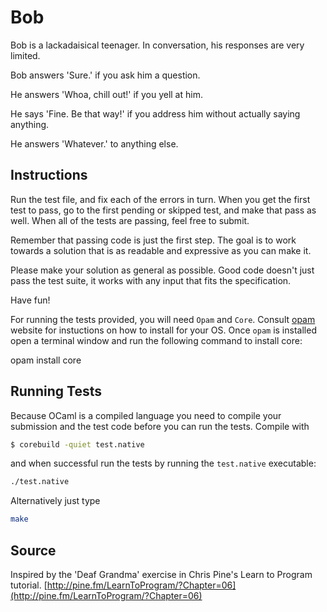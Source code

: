 # Bob

Bob is a lackadaisical teenager. In conversation, his responses are very
limited.

Bob answers 'Sure.' if you ask him a question.

He answers 'Whoa, chill out!' if you yell at him.

He says 'Fine. Be that way!' if you address him without actually saying
anything.

He answers 'Whatever.' to anything else.

## Instructions

Run the test file, and fix each of the errors in turn. When you get the
first test to pass, go to the first pending or skipped test, and make
that pass as well. When all of the tests are passing, feel free to
submit.

Remember that passing code is just the first step. The goal is to work
towards a solution that is as readable and expressive as you can make
it.

Please make your solution as general as possible. Good code doesn't just
pass the test suite, it works with any input that fits the
specification.

Have fun!


For running the tests provided, you will need `Opam` and `Core`. Consult
[opam](https://opam.ocaml.org) website for instuctions on how to install
for your OS. Once `opam` is installed open a terminal window and run the
following command to install core:

opam install core

## Running Tests

Because OCaml is a compiled language you need to compile your submission
and the test code before you can run the tests. Compile with

```bash
$ corebuild -quiet test.native
```

and when successful run the tests by running the `test.native`
executable:

```bash
./test.native
```

Alternatively just type

```bash
make
```

## Source

Inspired by the 'Deaf Grandma' exercise in Chris Pine's Learn to Program
tutorial.
[http://pine.fm/LearnToProgram/?Chapter=06](http://pine.fm/LearnToProgram/?Chapter=06)
